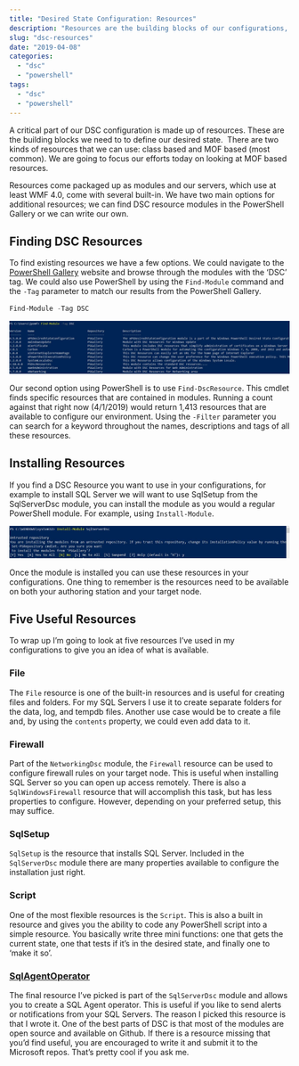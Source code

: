 ```yaml
---
title: "Desired State Configuration: Resources"
description: "Resources are the building blocks of our configurations, lets look at what they're all about."
slug: "dsc-resources"
date: "2019-04-08"
categories:
  - "dsc"
  - "powershell"
tags:
  - "dsc"
  - "powershell"
---
```


A critical part of our DSC configuration is made up of resources. These are the building blocks we need to to define our desired state.  There are two kinds of resources that we can use: class based and MOF based (most common). We are going to focus our efforts today on looking at MOF based resources.

Resources come packaged up as modules and our servers, which use at least WMF 4.0, come with several built-in. We have two main options for additional resources; we can find DSC resource modules in the PowerShell Gallery or we can write our own.

## Finding DSC Resources

To find existing resources we have a few options. We could navigate to the [PowerShell Gallery](https://www.powershellgallery.com/packages?q=Tags%3A%22DSC%22) website and browse through the modules with the ‘DSC’ tag. We could also use PowerShell by using the `Find-Module` command and the `-Tag` parameter to match our results from the PowerShell Gallery.

```PowerShell
Find-Module -Tag DSC
```

![Find DSC resources on the PowerShell gallery](Find-Modules.jpg)

Our second option using PowerShell is to use `Find-DscResource`. This cmdlet finds specific resources that are contained in modules. Running a count against that right now (4/1/2019) would return 1,413 resources that are available to configure our environment. Using the `-Filter` parameter you can search for a keyword throughout the names, descriptions and tags of all these resources.

## Installing Resources

If you find a DSC Resource you want to use in your configurations, for example to install SQL Server we will want to use SqlSetup from the SqlServerDsc module, you can install the module as you would a regular PowerShell module. For example, using `Install-Module`.

![Install modules to use the DSC resources](Install-Module.jpg)

Once the module is installed you can use these resources in your configurations. One thing to remember is the resources need to be available on both your authoring station and your target node.

## Five Useful Resources

To wrap up I’m going to look at five resources I’ve used in my configurations to give you an idea of what is available.

### File

The `File` resource is one of the built-in resources and is useful for creating files and folders. For my SQL Servers I use it to create separate folders for the data, log, and tempdb files. Another use case would be to create a file and, by using the `contents` property, we could even add data to it.

### Firewall

Part of the `NetworkingDsc` module, the `Firewall` resource can be used to configure firewall rules on your target node. This is useful when installing SQL Server so you can open up access remotely. There is also a `SqlWindowsFirewall` resource that will accomplish this task, but has less properties to configure. However, depending on your preferred setup, this may suffice.

### SqlSetup

`SqlSetup` is the resource that installs SQL Server. Included in the `SqlServerDsc` module there are many properties available to configure the installation just right.

### Script

One of the most flexible resources is the `Script`. This is also a built in resource and gives you the ability to code any PowerShell script into a simple resource. You basically write three mini functions: one that gets the current state, one that tests if it’s in the desired state, and finally one to ‘make it so’.

### [SqlAgentOperator](https://github.com/PowerShell/SqlServerDsc#sqlagentoperator)

The final resource I’ve picked is part of the `SqlServerDsc` module and allows you to create a SQL Agent operator. This is useful if you like to send alerts or notifications from your SQL Servers. The reason I picked this resource is that I wrote it. One of the best parts of DSC is that most of the modules are open source and available on Github. If there is a resource missing that you’d find useful, you are encouraged to write it and submit it to the Microsoft repos. That’s pretty cool if you ask me.
